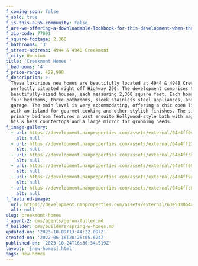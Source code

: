 ```yaml
---
f_coming-soon: false
f_sold: true
f_is-this-a-55-community: false
f_are-we-offering-a-downloadable-lookbook-for-this-development-when-they-submit-their-contact-info: false
f_zip-code: 77091
f_square-footage: 2,360
f_bathrooms: '3'
f_street-address: 4944 & 4948 Creekmont
f_city: Houston
title: 'Creekmont Homes '
f_bedrooms: '4'
f_price-range: 429,990
f_description: >-
  These luxurious new homes are beautifully located at 4944 & 4948 Creekmont dr,
  perfectly situated right off Highway 290. The development comprises two
  beautifully-sized houses, each measuring 2,360 square feet. Each home boasts
  four bedrooms, three bathrooms, sleek stainless steel appliances, and a 2-car
  garage. The main level is very accommodating, offering a chic open living area
  with an island for gourmet cooking and other stylish finishes. The sizable
  primary bedroom features a vast ensuite Hollywood-style bath with magnificent
  his & hers countertops and a large mirror for grooming needs.
f_image-gallery:
  - url: https://development.nanproperties.com/assets/external/64e4ff0d0a680de75b284d33_dsc01353201.jpg
    alt: null
  - url: https://development.nanproperties.com/assets/external/64e4ff21c8e0457a3f7c4f65_dsc01368-hdr201.jpg
    alt: null
  - url: https://development.nanproperties.com/assets/external/64e4ff3a0a680de75b288346_dsc01377-hdr201.jpg
    alt: null
  - url: https://development.nanproperties.com/assets/external/64e4ff6883e98ec5c39e204f_dsc01383-hdr201.jpg
    alt: null
  - url: https://development.nanproperties.com/assets/external/64e4ff9e94891b72532b6f74_dsc01392-hdr201.jpg
    alt: null
  - url: https://development.nanproperties.com/assets/external/64e4ffc82535e9922d328b93_dsc01428-hdr201.jpg
    alt: null
f_featured-image:
  url: https://development.nanproperties.com/assets/external/63e5330b4a86b7b3d70ae16d_img_408.jpg
  alt: null
slug: creekmont-homes
f_agent-2: cms/agents/geron-fuller.md
f_builder: cms/builders/spring-w-homes.md
updated-on: '2023-10-09T13:44:22.097Z'
created-on: '2022-06-16T20:25:05.624Z'
published-on: '2023-10-24T16:30:34.519Z'
layout: '[new-homes].html'
tags: new-homes
---
```



